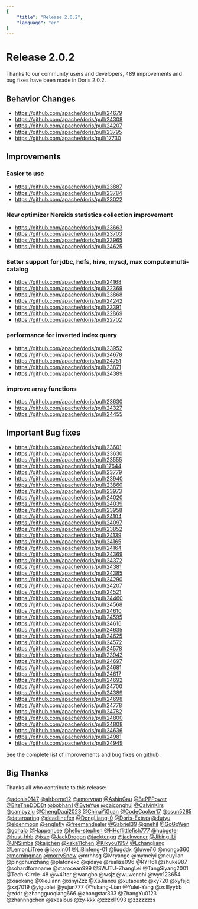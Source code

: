 ```yaml
---
{
    "title": "Release 2.0.2",
    "language": "en"
}
---
```


<!--
Licensed to the Apache Software Foundation (ASF) under one
or more contributor license agreements.  See the NOTICE file
distributed with this work for additional information
regarding copyright ownership.  The ASF licenses this file
to you under the Apache License, Version 2.0 (the
"License"); you may not use this file except in compliance
with the License.  You may obtain a copy of the License at

  http://www.apache.org/licenses/LICENSE-2.0

Unless required by applicable law or agreed to in writing,
software distributed under the License is distributed on an
"AS IS" BASIS, WITHOUT WARRANTIES OR CONDITIONS OF ANY
KIND, either express or implied.  See the License for the
specific language governing permissions and limitations
under the License.
-->

# Release 2.0.2

Thanks to our community users and developers, 489 improvements and bug fixes have been made in Doris 2.0.2.

## Behavior Changes

- https://github.com/apache/doris/pull/24679
- https://github.com/apache/doris/pull/24308
- https://github.com/apache/doris/pull/24207
- https://github.com/apache/doris/pull/23795
- https://github.com/apache/doris/pull/17730

## Improvements

### Easier to use

- https://github.com/apache/doris/pull/23887
- https://github.com/apache/doris/pull/23784
- https://github.com/apache/doris/pull/23022

### New optimizer Nereids statistics collection improvement

- https://github.com/apache/doris/pull/23663
- https://github.com/apache/doris/pull/23703
- https://github.com/apache/doris/pull/23965
- https://github.com/apache/doris/pull/24625

### Better support for jdbc, hdfs, hive, mysql, max compute multi-catalog

- https://github.com/apache/doris/pull/24168
- https://github.com/apache/doris/pull/22369
- https://github.com/apache/doris/pull/23868
- https://github.com/apache/doris/pull/24242
- https://github.com/apache/doris/pull/23391
- https://github.com/apache/doris/pull/22869
- https://github.com/apache/doris/pull/22702

### performance for inverted index query

- https://github.com/apache/doris/pull/23952
- https://github.com/apache/doris/pull/24678
- https://github.com/apache/doris/pull/24751
- https://github.com/apache/doris/pull/23871
- https://github.com/apache/doris/pull/24389

### improve array functions

- https://github.com/apache/doris/pull/23630
- https://github.com/apache/doris/pull/24327
- https://github.com/apache/doris/pull/24455

## Important Bug fixes

- https://github.com/apache/doris/pull/23601
- https://github.com/apache/doris/pull/23630
- https://github.com/apache/doris/pull/23555
- https://github.com/apache/doris/pull/17644
- https://github.com/apache/doris/pull/23779
- https://github.com/apache/doris/pull/23940
- https://github.com/apache/doris/pull/23860
- https://github.com/apache/doris/pull/23973
- https://github.com/apache/doris/pull/24020
- https://github.com/apache/doris/pull/24039
- https://github.com/apache/doris/pull/23958
- https://github.com/apache/doris/pull/24104
- https://github.com/apache/doris/pull/24097
- https://github.com/apache/doris/pull/23852
- https://github.com/apache/doris/pull/24139
- https://github.com/apache/doris/pull/24165
- https://github.com/apache/doris/pull/24164
- https://github.com/apache/doris/pull/24369
- https://github.com/apache/doris/pull/24372
- https://github.com/apache/doris/pull/24381
- https://github.com/apache/doris/pull/24385
- https://github.com/apache/doris/pull/24290
- https://github.com/apache/doris/pull/24207
- https://github.com/apache/doris/pull/24521
- https://github.com/apache/doris/pull/24460
- https://github.com/apache/doris/pull/24568
- https://github.com/apache/doris/pull/24610
- https://github.com/apache/doris/pull/24595
- https://github.com/apache/doris/pull/24616
- https://github.com/apache/doris/pull/24635
- https://github.com/apache/doris/pull/24625
- https://github.com/apache/doris/pull/24572
- https://github.com/apache/doris/pull/24578
- https://github.com/apache/doris/pull/23943
- https://github.com/apache/doris/pull/24697
- https://github.com/apache/doris/pull/24681
- https://github.com/apache/doris/pull/24617
- https://github.com/apache/doris/pull/24692
- https://github.com/apache/doris/pull/24700
- https://github.com/apache/doris/pull/24389
- https://github.com/apache/doris/pull/24698
- https://github.com/apache/doris/pull/24778
- https://github.com/apache/doris/pull/24782
- https://github.com/apache/doris/pull/24800
- https://github.com/apache/doris/pull/24808
- https://github.com/apache/doris/pull/24636
- https://github.com/apache/doris/pull/24981
- https://github.com/apache/doris/pull/24949

See the complete list of improvements and bug fixes on [github](https://github.com/apache/doris/issues?q=label%3Adev%2F2.0.2-merged+is%3Aclosed) .

## Big Thanks

Thanks all who contribute to this release:

[@adonis0147](https://github.com/adonis0147) [@airborne12](https://github.com/airborne12) [@amorynan](https://github.com/amorynan) [@AshinGau](https://github.com/AshinGau) [@BePPPower](https://github.com/BePPPower) [@BiteTheDDDDt](https://github.com/BiteTheDDDDt) [@bobhan1](https://github.com/bobhan1) [@ByteYue](https://github.com/ByteYue) [@caiconghui](https://github.com/caiconghui) [@CalvinKirs](https://github.com/CalvinKirs) [@cambyzju](https://github.com/cambyzju) [@ChengDaqi2023](https://github.com/ChengDaqi2023) [@ChinaYiGuan](https://github.com/ChinaYiGuan) [@CodeCooker17](https://github.com/CodeCooker17) [@csun5285](https://github.com/csun5285) [@dataroaring](https://github.com/dataroaring) [@deadlinefen](https://github.com/deadlinefen) [@DongLiang-0](https://github.com/DongLiang-0) [@Doris-Extras](https://github.com/Doris-Extras) [@dutyu](https://github.com/dutyu) [@eldenmoon](https://github.com/eldenmoon) [@englefly](https://github.com/englefly) [@freemandealer](https://github.com/freemandealer) [@Gabriel39](https://github.com/Gabriel39) [@gnehil](https://github.com/gnehil) [@GoGoWen](https://github.com/GoGoWen) [@gohalo](https://github.com/gohalo) [@HappenLee](https://github.com/HappenLee) [@hello-stephen](https://github.com/hello-stephen) [@HHoflittlefish777](https://github.com/HHoflittlefish777) [@hubgeter](https://github.com/hubgeter) [@hust-hhb](https://github.com/hust-hhb) [@ixzc](https://github.com/ixzc) [@JackDrogon](https://github.com/JackDrogon) [@jacktengg](https://github.com/jacktengg) [@jackwener](https://github.com/jackwener) [@Jibing-Li](https://github.com/Jibing-Li) [@JNSimba](https://github.com/JNSimba) [@kaijchen](https://github.com/kaijchen) [@kaka11chen](https://github.com/kaka11chen) [@Kikyou1997](https://github.com/Kikyou1997) [@Lchangliang](https://github.com/Lchangliang) [@LemonLiTree](https://github.com/LemonLiTree) [@liaoxin01](https://github.com/liaoxin01) [@LiBinfeng-01](https://github.com/LiBinfeng-01) [@liugddx](https://github.com/liugddx) [@luwei16](https://github.com/luwei16) [@mongo360](https://github.com/mongo360) [@morningman](https://github.com/morningman) [@morrySnow](https://github.com/morrySnow) @mrhhsg @Mryange @mymeiyi @neuyilan @pingchunzhang @platoneko @qidaye @realize096 @RYH61 @shuke987 @sohardforaname @starocean999 @SWJTU-ZhangLei @TangSiyang2001 @Tech-Circle-48 @w41ter @wangbo @wsjz @wuwenchi @wyx123654 @xiaokang @XieJiann @xinyiZzz @XuJianxu @xutaoustc @xy720 @xyfsjq @xzj7019 @yiguolei @yujun777 @Yukang-Lian @Yulei-Yang @zclllyybb @zddr @zhangguoqiang666 @zhangstar333 @ZhangYu0123 @zhannngchen @zxealous @zy-kkk @zzzxl1993 @zzzzzzzs
